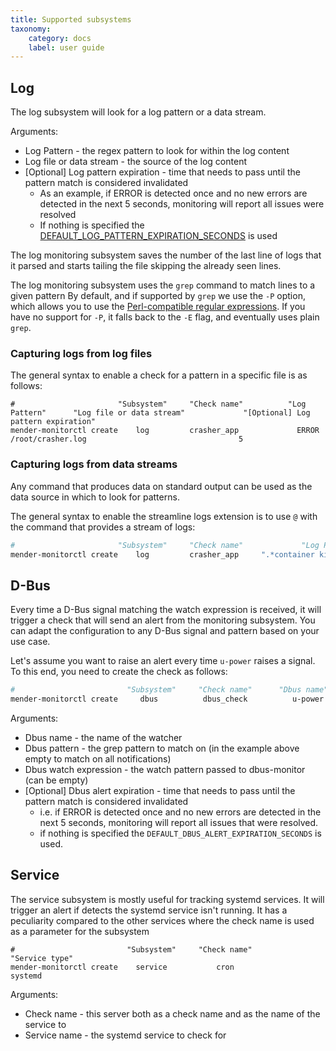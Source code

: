 ```yaml
---
title: Supported subsystems
taxonomy:
    category: docs
    label: user guide
---
```



## Log

The log subsystem will look for a log pattern or a data stream. 

Arguments:

* Log Pattern - the regex pattern to look for within the log content
* Log file or data stream - the source of the log content
* [Optional] Log pattern expiration  - time that needs to pass until the pattern match is considered invalidated
    * As an example, if ERROR is detected once and no new errors are detected in the next 5 seconds, monitoring will report all issues were resolved
    * If nothing is specified the [DEFAULT_LOG_PATTERN_EXPIRATION_SECONDS](../40.Configuration/docs.md#DEFAULT_LOG_PATTERN_EXPIRATION_SECONDS) is used

The log monitoring subsystem saves the number of the last line of logs that
it parsed and starts tailing the file skipping the already seen lines.

The log monitoring subsystem uses the `grep` command to match lines to a given pattern
By default, and if supported by `grep` we use the `-P` option, which allows you to use
the [Perl-compatible regular expressions](https://www.pcre.org/).
If you have no support for `-P`, it falls back to the `-E` flag, and
eventually uses plain `grep`.


### Capturing logs from log files
The general syntax to enable a check for a pattern in a specific file is as follows:

```
#                       "Subsystem"     "Check name"          "Log Pattern"      "Log file or data stream"             "[Optional] Log pattern expiration"
mender-monitorctl create    log         crasher_app             ERROR               /root/crasher.log                                  5
```


### Capturing logs from data streams

Any command that produces data on standard output can be used as the data source in which to look for patterns.

The general syntax to enable the streamline logs extension is to use `@` with the command that provides a stream of logs:

```bash
#                       "Subsystem"     "Check name"             "Log Pattern"                  "Log file or data stream"    "[Optional] Log pattern expiration"
mender-monitorctl create    log         crasher_app     ".*container kill.*name=scanner.*"          "@docker events"                        5
```


## D-Bus

Every time a D-Bus signal matching the watch expression is received, it will trigger a check that will send an alert from the monitoring subsystem. You can adapt the configuration to any D-Bus signal and pattern based on your use case.

Let's assume you want to raise an alert every time `u-power` raises a signal. To this end, you need to create the check as follows:

```bash
#                         "Subsystem"     "Check name"      "Dbus name"      "Dbus pattern"       "Dbus watch expression"                                                                                       "[Optional] Dbus alert expiration"
mender-monitorctl create     dbus          dbus_check          u-power            ""              "type='signal',interface='org.freedesktop.DBus.Properties',member='PropertiesChanged',path=/org/freedesktop/UPower/devices/battery_BAT0"   5
```

Arguments:

* Dbus name - the name of the watcher
* Dbus pattern - the grep pattern to match on (in the example above empty to match on all notifications)
* Dbus watch expression - the watch pattern passed to dbus-monitor (can be empty)
* [Optional] Dbus alert expiration  - time that needs to pass until the pattern match is considered invalidated
    * i.e. if ERROR is detected once and no new errors are detected in the next 5 seconds, monitoring will report all issues that were resolved.
    * if nothing is specified the `DEFAULT_DBUS_ALERT_EXPIRATION_SECONDS` is used.


## Service

The service subsystem is mostly useful for tracking systemd services.
It will trigger an alert if detects the systemd service isn't running.
It has a peculiarity compared to the other services where the check name is used as a parameter for the subsystem


```
#                         "Subsystem"     "Check name"          "Service type" 
mender-monitorctl create    service           cron                  systemd           
```

Arguments:

* Check name - this server both as a check name and as the name of the service to 
* Service name - the systemd service to check for 

